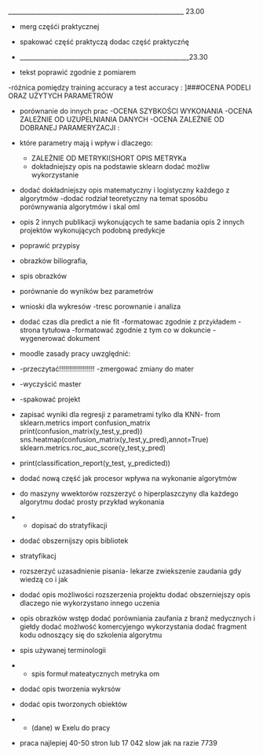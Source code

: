 


________________________________________________________ 23.00
 - merg częśći praktycznej 
 - spakować część praktyczą dodac część praktyczńę
 - ______________________________________________________23.30


- tekst poprawić zgodnie z pomiarem

-różnica pomiędzy training accuracy a test accuracy :
]###OCENA PODELI ORAZ UŻYTYCH PARAMETRÓW
- porównanie do innych prac
-OCENA SZYBKOŚCI WYKONANIA
-OCENA ZALEŻNIE OD UZUPELNIANIA DANYCH
-OCENA ZALEŻNIE OD DOBRANEJ PARAMERYZACJI :
- które parametry mają i wpływ i dlaczego:
  - ZALEŻNIE OD METRYKI(SHORT OPIS METRYKa
  - dokładniejszy opis na podstawie sklearn dodać możliw wykorzystanie
- dodać dokładniejszy opis matematyczny i logistyczny każdego z algorytmów
-dodać rodział teoretyczny na temat sposóbu porównywania algorytmów i skal oml
- opis 2 innych publikacji wykonujących te same badania
opis 2 innych projektów wykonujących podobną predykcje
- poprawić przypisy
- obrazków biliografia,
- spis obrazków
- porównanie do wyników bez parametrów
- wnioski dla wykresów
 -tresc porownanie i analiza
- dodać czas dla predict a nie fit
-formatowac zgodnie z prz`yk`ładem
 -strona tytułowa
-formatować zgodnie z tym co w dokuncie
-wygenerować dokument
- moodle zasady pracy uwzględnić:
- -przeczytać!!!!!!!!!!!!!!!!!!
-zmergować zmiany do mater
- -wyczyścić master
- -spakować projekt
- zapisać wyniki dla regresji z parametrami tylko dla KNN-
from sklearn.metrics import confusion_matrix
print(confusion_matrix(y_test,y_pred))
sns.heatmap(confusion_matrix(y_test,y_pred),annot=True)
sklearn.metrics.roc_auc_score(y_test,y_pred)
- print(classification_report(y_test, y_predicted))

- dodać nową część jak procesor wpływa na wykonanie algorytmów 
- do maszyny wwektorów rozszerzyć o hiperplaszczyny 
dla każdego algorytmu dodać prosty przykład wykonania
- - dopisać do stratyfikacji
- dodać obszernijszy opis bibliotek
- stratyfikacj
- rozszerzyć uzasadnienie pisania- lekarze zwiekszenie zaudania gdy wiedzą co i jak
- dodać opis możliwości rozszerzenia projektu 
dodać obszerniejszy opis dlaczego nie wykorzystano innego uczenia
- opis obrazków
wstęp dodać porówniania zaufania z branż medycznych i giełdy
dodać możlwość komercyjengo wykorzystania
dodać fragment kodu odnoszący się do szkolenia algorytmu
- spis używanej terminologii
- - spis formuł mateatycznych
metryka om
- dodać opis tworzenia wykrsów
- dodać opis tworzonych obiektów
- - (dane) w Exelu do pracy
- praca najlepiej 40-50 stron lub 17 042 slow jak na razie 7739

